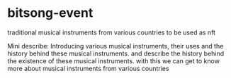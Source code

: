 # bitsong-event
traditional musical instruments from various countries to be used as nft

Mini describe:
Introducing various musical instruments,
their uses and the history behind these musical instruments.
and describe the history behind the existence of these musical instruments.
with this we can get to know more about musical instruments from various countries
